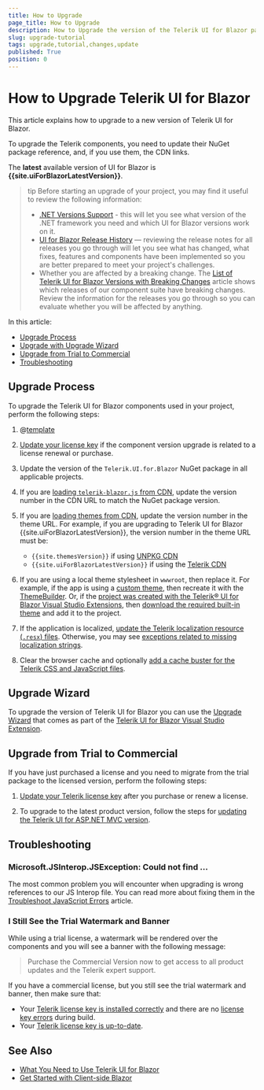 ```yaml
---
title: How to Upgrade
page_title: How to Upgrade
description: How to Upgrade the version of the Telerik UI for Blazor package.
slug: upgrade-tutorial
tags: upgrade,tutorial,changes,update
published: True
position: 0
---
```


# How to Upgrade Telerik UI for Blazor

This article explains how to upgrade to a new version of Telerik UI for Blazor.

To upgrade the Telerik components, you need to update their NuGet package reference, and, if you use them, the CDN links.

The **latest** available version of UI for Blazor is **{{site.uiForBlazorLatestVersion}}**.

>tip Before starting an upgrade of your project, you may find it useful to review the following information:
>
> * [.NET Versions Support](slug:system-requirements#-net-versions-support) - this will let you see what version of the .NET framework you need and which UI for Blazor versions work on it.
> * [UI for Blazor Release History](https://www.telerik.com/support/whats-new/blazor-ui/release-history) — reviewing the release notes for all releases you go through will let you see what has changed, what fixes, features and components have been implemented so you are better prepared to meet your project's challenges.
> * Whether you are affected by a breaking change. The [List of Telerik UI for Blazor Versions with Breaking Changes](slug:versions-with-breaking-changes) article shows which releases of our component suite have breaking changes. Review the information for the releases you go through so you can evaluate whether you will be affected by anything.

In this article:

* [Upgrade Process](#upgrade-process)
* [Upgrade with Upgrade Wizard](#upgrade-wizard)
* [Upgrade from Trial to Commercial](#upgrade-from-trial-to-commercial)
* [Troubleshooting](#troubleshooting)


## Upgrade Process

To upgrade the Telerik UI for Blazor components used in your project, perform the following steps:

1. @[template](/_contentTemplates/common/general-info.md#ensure-nuget-packge-for-upgrade)

1. [Update your license key](slug:installation-license-key#license-key-updates) if the component version upgrade is related to a license renewal or purchase.

1. Update the version of the `Telerik.UI.for.Blazor` NuGet package in all applicable projects.

1. If you are [loading `telerik-blazor.js` from CDN](slug:common-features-cdn#javascript-urls), update the version number in the CDN URL to match the NuGet package version.

1. If you are [loading themes from CDN](slug:common-features-cdn#css-theme-urls), update the version number in the theme URL. For example, if you are upgrading to Telerik UI for Blazor {{site.uiForBlazorLatestVersion}}, the version number in the theme URL must be:
    * `{{site.themesVersion}}` if using [UNPKG CDN](slug:common-features-cdn#unpkg-cdn)
    * `{{site.uiForBlazorLatestVersion}}` if using the [Telerik CDN](slug:common-features-cdn#telerik-cdn)

1. If you are using a local theme stylesheet in `wwwroot`, then replace it. For example, if the app is using a [custom theme](slug:themes-customize), then recreate it with the [ThemeBuilder](https://docs.telerik.com/themebuilder). Or, if the [project was created with the Telerik&reg; UI for Blazor Visual Studio Extensions](slug:getting-started-vs-integration-new-project), then [download the required built-in theme](slug:themes-overview#built-in-themes) and add it to the project.

1. If the application is localized, [update the Telerik localization resource (`.resx`) files](slug:globalization-localization#step-2-add-resouce-files). Otherwise, you may see [exceptions related to missing localization strings](slug:common-kb-value-cannot-be-null-parameter-format).

1. Clear the browser cache and optionally [add a cache buster for the Telerik CSS and JavaScript files](slug:common-kb-browser-cache-buster).

## Upgrade Wizard

To upgrade the version of Telerik UI for Blazor you can use the [Upgrade Wizard](slug:getting-started-vs-integration-upgrade-project) that comes as part of the [Telerik UI for Blazor Visual Studio Extension](slug:getting-started-vs-integration-overview).

## Upgrade from Trial to Commercial

If you have just purchased a license and you need to migrate from the trial package to the licensed version, perform the following steps:

1. [Update your Telerik license key](slug:installation-license-key#license-key-updates) after you purchase or renew a license.

1. To upgrade to the latest product version, follow the steps for [updating the Telerik UI for ASP.NET MVC version](#upgrading-to-new-versions).

## Troubleshooting

### Microsoft.JSInterop.JSException: Could not find ...

The most common problem you will encounter when upgrading is wrong references to our JS Interop file. You can read more about fixing them in the [Troubleshoot JavaScript Errors](slug:troubleshooting-js-errors) article.

### I Still See the Trial Watermark and Banner

While using a trial license, a watermark will be rendered over the components and you will see a banner with the following message:

> Purchase the Commercial Version now to get access to all product updates and the Telerik expert support.

If you have a commercial license, but you still see the trial watermark and banner, then make sure that:

* Your [Telerik license key is installed correctly](slug:installation-license-key) and there are no [license key errors](slug:troubleshooting-license-key-errors) during build.
* Your [Telerik license key is up-to-date](slug:installation-license-key#license-key-updates).

## See Also

* [What You Need to Use Telerik UI for Blazor](slug:getting-started/what-you-need)
* [Get Started with Client-side Blazor](slug:getting-started/client-side)
